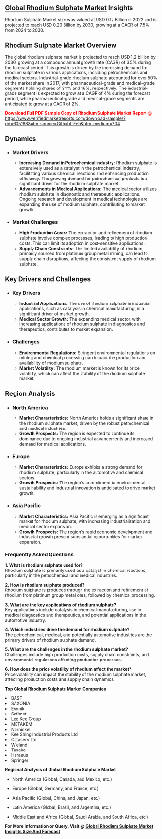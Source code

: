 <h2><a href="https://www.verifiedmarketreports.com/download-sample/?rid=605188&amp;utm_source=Githubf&amp;utm_medium=204" target="_blank">Global Rhodium Sulphate Market</a> Insights</h2><p>Rhodium Sulphate Market size was valued at USD 0.12 Billion in 2022 and is projected to reach USD 0.20 Billion by 2030, growing at a CAGR of 7.5% from 2024 to 2030.</p><p> <h2>Rhodium Sulphate Market Overview</h2> <p>The global rhodium sulphate market is projected to reach USD 1.2 billion by 2030, growing at a compound annual growth rate (CAGR) of 3.5% during the forecast period. This growth is driven by the increasing demand for rhodium sulphate in various applications, including petrochemicals and medical sectors. Industrial-grade rhodium sulphate accounted for over 50% of the market share in 2017, with pharmaceutical-grade and medical-grade segments holding shares of 34% and 16%, respectively. The industrial-grade segment is expected to grow at a CAGR of 4% during the forecast period, while pharmaceutical-grade and medical-grade segments are anticipated to grow at a CAGR of 2%. </p> <p><p><span class=""><span style="color: #ff0000;"><strong>Download Full PDF Sample Copy of Rhodium Sulphate Market Report</strong> @ </span><a href="https://www.verifiedmarketreports.com/download-sample/?rid=605188&amp;utm_source=Githubf-Feb&amp;utm_medium=204" target="_blank">https://www.verifiedmarketreports.com/download-sample/?rid=605188&amp;utm_source=Githubf-Feb&amp;utm_medium=204</a></span></p></p> <h2>Dynamics</h2> <ul> <li><h3>Market Drivers</h3> <ul> <li><strong>Increasing Demand in Petrochemical Industry:</strong> Rhodium sulphate is extensively used as a catalyst in the petrochemical industry, facilitating various chemical reactions and enhancing production efficiency. The growing demand for petrochemical products is a significant driver for the rhodium sulphate market. </li> <li><strong>Advancements in Medical Applications:</strong> The medical sector utilizes rhodium sulphate in diagnostic and therapeutic applications. Ongoing research and development in medical technologies are expanding the use of rhodium sulphate, contributing to market growth. </li> </ul> </li> <li><h3>Market Challenges</h3> <ul> <li><strong>High Production Costs:</strong> The extraction and refinement of rhodium sulphate involve complex processes, leading to high production costs. This can limit its adoption in cost-sensitive applications. </li> <li><strong>Supply Chain Constraints:</strong> The limited availability of rhodium, primarily sourced from platinum group metal mining, can lead to supply chain disruptions, affecting the consistent supply of rhodium sulphate. </li> </ul> </li> </ul> <h2>Key Drivers and Challenges</h2> <ul> <li><h3>Key Drivers</h3> <ul> <li><strong>Industrial Applications:</strong> The use of rhodium sulphate in industrial applications, such as catalysis in chemical manufacturing, is a significant driver of market growth. </li> <li><strong>Medical Sector Growth:</strong> The expanding medical sector, with increasing applications of rhodium sulphate in diagnostics and therapeutics, contributes to market expansion. </li> </ul> </li> <li><h3>Challenges</h3> <ul> <li><strong>Environmental Regulations:</strong> Stringent environmental regulations on mining and chemical processing can impact the production and availability of rhodium sulphate. </li> <li><strong>Market Volatility:</strong> The rhodium market is known for its price volatility, which can affect the stability of the rhodium sulphate market. </li> </ul> </li> </ul> <h2>Region Analysis</h2> <ul> <li><h3>North America</h3> <ul> <li><strong>Market Characteristics:</strong> North America holds a significant share in the rhodium sulphate market, driven by the robust petrochemical and medical industries. </li> <li><strong>Growth Prospects:</strong> The region is expected to continue its dominance due to ongoing industrial advancements and increased demand for medical applications. </li> </ul> </li> <li><h3>Europe</h3> <ul> <li><strong>Market Characteristics:</strong> Europe exhibits a strong demand for rhodium sulphate, particularly in the automotive and chemical sectors. </li> <li><strong>Growth Prospects:</strong> The region's commitment to environmental sustainability and industrial innovation is anticipated to drive market growth. </li> </ul> </li> <li><h3>Asia Pacific</h3> <ul> <li><strong>Market Characteristics:</strong> Asia Pacific is emerging as a significant market for rhodium sulphate, with increasing industrialization and medical sector expansion. </li> <li><strong>Growth Prospects:</strong> The region's rapid economic development and industrial growth present substantial opportunities for market expansion. </li> </ul> </li> </ul> <h3>Frequently Asked Questions</h3> <p><strong>1. What is rhodium sulphate used for?</strong><br>Rhodium sulphate is primarily used as a catalyst in chemical reactions, particularly in the petrochemical and medical industries. </p> <p><strong>2. How is rhodium sulphate produced?</strong><br>Rhodium sulphate is produced through the extraction and refinement of rhodium from platinum group metal ores, followed by chemical processing. </p> <p><strong>3. What are the key applications of rhodium sulphate?</strong><br>Key applications include catalysis in chemical manufacturing, use in medical diagnostics and therapeutics, and potential applications in the automotive industry. </p> <p><strong>4. Which industries drive the demand for rhodium sulphate?</strong><br>The petrochemical, medical, and potentially automotive industries are the primary drivers of rhodium sulphate demand. </p> <p><strong>5. What are the challenges in the rhodium sulphate market?</strong><br>Challenges include high production costs, supply chain constraints, and environmental regulations affecting production processes. </p> <p><strong>6. How does the price volatility of rhodium affect the market?</strong><br>Price volatility can impact the stability of the rhodium sulphate market, affecting production costs and supply chain dynamics. </</p><p><strong>Top Global Rhodium Sulphate Market Companies</strong></p><div data-test-id=""><p><li>BASF</li><li> SAXONIA</li><li> Evonik</li><li> Safimet</li><li> Lee Kee Group</li><li> METAKEM</li><li> Nornickel</li><li> Kee Shing Industrial Products Ltd</li><li> Cataserv Ltd</li><li> Wieland</li><li> Tanaka</li><li> Heraeus</li><li> Springer</li></p><div><strong>Regional Analysis of&nbsp;Global Rhodium Sulphate Market</strong></div><ul><li dir="ltr"><p dir="ltr">North America&nbsp;(Global, Canada, and Mexico, etc.)</p></li><li dir="ltr"><p dir="ltr">Europe (Global, Germany, and France, etc.)</p></li><li dir="ltr"><p dir="ltr">Asia Pacific&nbsp;(Global, China, and Japan, etc.)</p></li><li dir="ltr"><p dir="ltr">Latin America&nbsp;(Global, Brazil, and Argentina, etc.)</p></li><li dir="ltr">Middle East and Africa&nbsp;(Global, Saudi Arabia, and South Africa, etc.)</li></ul><p><strong>For More Information or Query, Visit @&nbsp;</strong><strong><a href="https://www.verifiedmarketreports.com/product/rhodium-sulphate-market/?utm_source=Githubf&amp;utm_medium=204" target="_blank">Global Rhodium Sulphate Market Insights Size And Forecast</a></strong></p></div>
